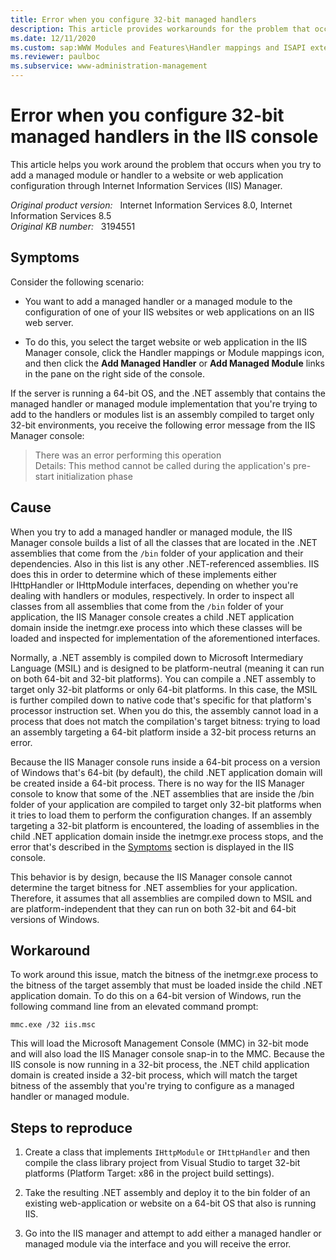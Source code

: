 ```yaml
---
title: Error when you configure 32-bit managed handlers
description: This article provides workarounds for the problem that occurs when you try to add a managed module or handler to a website or web application configuration through IIS Manager. You encounter an error when you try this on a 64-bit computer.
ms.date: 12/11/2020
ms.custom: sap:WWW Modules and Features\Handler mappings and ISAPI extensions
ms.reviewer: paulboc
ms.subservice: www-administration-management
---
```

# Error when you configure 32-bit managed handlers in the IIS console

This article helps you work around the problem that occurs when you try to add a managed module or handler to a website or web application configuration through Internet Information Services (IIS) Manager.

_Original product version:_ &nbsp; Internet Information Services 8.0, Internet Information Services 8.5  
_Original KB number:_ &nbsp; 3194551

## Symptoms

Consider the following scenario:

- You want to add a managed handler or a managed module to the configuration of one of your IIS websites or web applications on an IIS web server.

- To do this, you select the target website or web application in the IIS Manager console, click the Handler mappings or Module mappings icon, and then click the **Add Managed Handler** or **Add Managed Module** links in the pane on the right side of the console.

If the server is running a 64-bit OS, and the .NET assembly that contains the managed handler or managed module implementation that you're trying to add to the handlers or modules list is an assembly compiled to target only 32-bit environments, you receive the following error message from the IIS Manager console:

> There was an error performing this operation  
Details: This method cannot be called during the application's pre-start initialization phase

## Cause

When you try to add a managed handler or managed module, the IIS Manager console builds a list of all the classes that are located in the .NET assemblies that come from the `/bin` folder of your application and their dependencies. Also in this list is any other .NET-referenced assemblies. IIS does this in order to determine which of these implements either IHttpHandler or IHttpModule interfaces, depending on whether you're dealing with handlers or modules, respectively. In order to inspect all classes from all assemblies that come from the `/bin` folder of your application, the IIS Manager console creates a child .NET application domain inside the inetmgr.exe process into which these classes will be loaded and inspected for implementation of the aforementioned interfaces.

Normally, a .NET assembly is compiled down to Microsoft Intermediary Language (MSIL) and is designed to be platform-neutral (meaning it can run on both 64-bit and 32-bit platforms). You can compile a .NET assembly to target only 32-bit platforms or only 64-bit platforms. In this case, the MSIL is further compiled down to native code that's specific for that platform's processor instruction set. When you do this, the assembly cannot load in a process that does not match the compilation's target bitness: trying to load an assembly targeting a 64-bit platform inside a 32-bit process returns an error.

Because the IIS Manager console runs inside a 64-bit process on a version of Windows that's 64-bit (by default), the child .NET application domain will be created inside a 64-bit process. There is no way for the IIS Manager console to know that some of the .NET assemblies that are inside the /bin folder of your application are compiled to target only 32-bit platforms when it tries to load them to perform the configuration changes. If an assembly targeting a 32-bit platform is encountered, the loading of assemblies in the child .NET application domain inside the inetmgr.exe process stops, and the error that's described in the [Symptoms](#symptoms) section is displayed in the IIS console.

This behavior is by design, because the IIS Manager console cannot determine the target bitness for .NET assemblies for your application. Therefore, it assumes that all assemblies are compiled down to MSIL and are platform-independent that they can run on both 32-bit and 64-bit versions of Windows.

## Workaround

To work around this issue, match the bitness of the inetmgr.exe process to the bitness of the target assembly that must be loaded inside the child .NET application domain. To do this on a 64-bit version of Windows, run the following command line from an elevated command prompt:

```console
mmc.exe /32 iis.msc 
```

This will load the Microsoft Management Console (MMC) in 32-bit mode and will also load the IIS Manager console snap-in to the MMC. Because the IIS console is now running in a 32-bit process, the .NET child application domain is created inside a 32-bit process, which will match the target bitness of the assembly that you're trying to configure as a managed handler or managed module.

## Steps to reproduce

1. Create a class that implements `IHttpModule` or `IHttpHandler` and then compile the class library project from Visual Studio to target 32-bit platforms (Platform Target: x86 in the project build settings).

1. Take the resulting .NET assembly and deploy it to the bin folder of an existing web-application or website on a 64-bit OS that also is running IIS.

1. Go into the IIS manager and attempt to add either a managed handler or managed module via the interface and you will receive the error.
